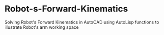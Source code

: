 # Robot-s-Forward-Kinematics
Solving Robot's Forward Kinematics in AutoCAD using AutoLisp functions to illustrate Robot's arm working space
